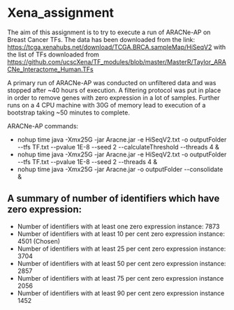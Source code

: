 # Xena_assignment

The aim of this assignment is to try to execute a run of ARACNe-AP on Breast Cancer TFs. The data has been downloaded from the link:
https://tcga.xenahubs.net/download/TCGA.BRCA.sampleMap/HiSeqV2 with the list of TFs downloaded from
https://github.com/ucscXena/TF_modules/blob/master/MasterR/Taylor_ARACNe_Interactome_Human.TFs 

A primary run of ARACNe-AP was conducted on unfiltered data and was stopped after ~40 hours of execution. A filtering protocol was put in place in order to remove genes with zero expression in a lot of samples. Further runs on a 4 CPU machine with 30G of memory lead to execution of a bootstrap taking ~50 minutes to complete.

ARACNe-AP commands:
- nohup time java -Xmx25G -jar Aracne.jar -e HiSeqV2.txt  -o outputFolder --tfs TF.txt --pvalue 1E-8 --seed 2 --calculateThreshold --threads 4 &
- nohup time java -Xmx25G -jar Aracne.jar -e HiSeqV2.txt  -o outputFolder --tfs TF.txt --pvalue 1E-8 --seed 2 --threads 4 &
- nohup time java -Xmx25G -jar Aracne.jar -o outputFolder --consolidate &


A summary of number of identifiers which have zero expression:
--------------------------------------------------------------

- Number of identifiers with at least one zero expression instance: 7873
- Number of identifiers with at least 10 per cent zero expression instance: 4501 (Chosen)
- Number of identifiers with at least 25 per cent zero expression instance: 3704
- Number of identifiers with at least 50 per cent zero expression instance: 2857
- Number of identifiers with at least 75 per cent zero expression instance 2056
- Number of identifiers with at least 90 per cent zero expression instance 1452
